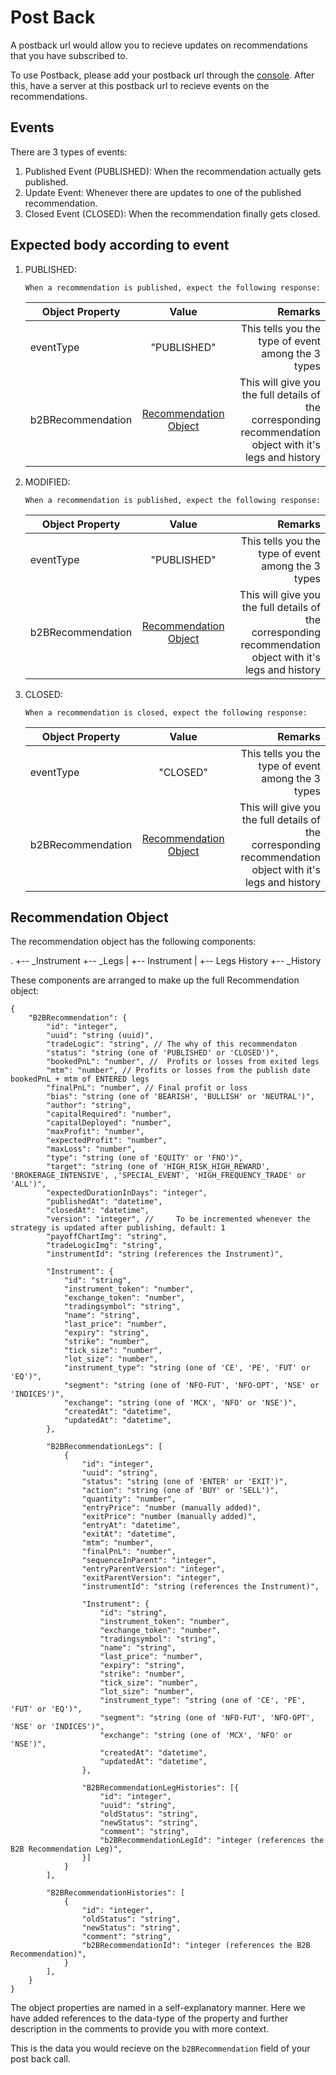 # Post Back

A postback url would allow you to recieve updates on recommendations that you have subscribed to.

To use Postback, please add your postback url through the [console](https://api.core.hedged.online/b2b/account). After this, have a server at this postback url to recieve events on the recommendations.

## Events

There are 3 types of events:

1. Published Event (PUBLISHED): 
    When the recommendation actually gets published.
2. Update Event: 
    Whenever there are updates to one of the published recommendation.
3. Closed Event (CLOSED): 
    When the recommendation finally gets closed.

## Expected body according to event

1.  PUBLISHED:

        When a recommendation is published, expect the following response:

    | Object Property    |      Value   | Remarks    |
    |--------------------|:------------:|-----------:|
    | eventType          |  "PUBLISHED" | This tells you the type of event among the 3 types |
    | b2BRecommendation  |  [Recommendation Object](#recommendation-object)  | This will give you the full details of the corresponding recommendation object with it's legs and history |

2.  MODIFIED:

        When a recommendation is published, expect the following response:

    | Object Property    |      Value   | Remarks    |
    |--------------------|:------------:|-----------:|
    | eventType          |  "PUBLISHED" | This tells you the type of event among the 3 types |
    | b2BRecommendation  |  [Recommendation Object](#recommendation-object)  | This will give you the full details of the corresponding recommendation object with it's legs and history |

3.  CLOSED:

        When a recommendation is closed, expect the following response:

    | Object Property    |      Value   | Remarks    |
    |--------------------|:------------:|-----------:|
    | eventType          |  "CLOSED" | This tells you the type of event among the 3 types |
    | b2BRecommendation  |  [Recommendation Object](#recommendation-object)  | This will give you the full details of the corresponding recommendation object with it's legs and history |

## Recommendation Object
The recommendation object has the following components:

.
+-- _Instrument
+-- _Legs
|   +-- Instrument
|   +-- Legs History
+-- _History


These components are arranged to make up the full Recommendation object:
```jsonc
{
    "B2BRecommendation": {
        "id": "integer",
        "uuid": "string (uuid)",
        "tradeLogic": "string", // The why of this recommendaton
        "status": "string (one of 'PUBLISHED' or 'CLOSED')",
        "bookedPnL": "number", //  Profits or losses from exited legs
        "mtm": "number", // Profits or losses from the publish date bookedPnL + mtm of ENTERED legs
        "finalPnL": "number", // Final profit or loss
        "bias": "string (one of 'BEARISH', 'BULLISH' or 'NEUTRAL')",
        "author": "string",
        "capitalRequired": "number",
        "capitalDeployed": "number",
        "maxProfit": "number",
        "expectedProfit": "number",
        "maxLoss": "number",
        "type": "string (one of 'EQUITY' or 'FNO')",
        "target": "string (one of 'HIGH_RISK_HIGH_REWARD', 'BROKERAGE_INTENSIVE', ,'SPECIAL_EVENT', 'HIGH_FREQUENCY_TRADE' or 'ALL')",
        "expectedDurationInDays": "integer",
        "publishedAt": "datetime",
        "closedAt": "datetime",
        "version": "integer", //     To be incremented whenever the strategy is updated after publishing, default: 1
        "payoffChartImg": "string",
        "tradeLogicImg": "string",
        "instrumentId": "string (references the Instrument)",

        "Instrument": {
            "id": "string",
            "instrument_token": "number",
            "exchange_token": "number",
            "tradingsymbol": "string",
            "name": "string",
            "last_price": "number",
            "expiry": "string",
            "strike": "number",
            "tick_size": "number",
            "lot_size": "number",
            "instrument_type": "string (one of 'CE', 'PE', 'FUT' or 'EQ')",
            "segment": "string (one of 'NFO-FUT', 'NFO-OPT', 'NSE' or 'INDICES')",
            "exchange": "string (one of 'MCX', 'NFO' or 'NSE')",
            "createdAt": "datetime",
            "updatedAt": "datetime",
        },
        
        "B2BRecommendationLegs": [
            {
                "id": "integer",
                "uuid": "string",
                "status": "string (one of 'ENTER' or 'EXIT')",
                "action": "string (one of 'BUY' or 'SELL')",
                "quantity": "number",
                "entryPrice": "number (manually added)",
                "exitPrice": "number (manually added)",
                "entryAt": "datetime",
                "exitAt": "datetime",
                "mtm": "number",
                "finalPnL": "number",
                "sequenceInParent": "integer",
                "entryParentVersion": "integer",
                "exitParentVersion": "integer",
                "instrumentId": "string (references the Instrument)",
                
                "Instrument": {
                    "id": "string",
                    "instrument_token": "number",
                    "exchange_token": "number",
                    "tradingsymbol": "string",
                    "name": "string",
                    "last_price": "number",
                    "expiry": "string",
                    "strike": "number",
                    "tick_size": "number",
                    "lot_size": "number",
                    "instrument_type": "string (one of 'CE', 'PE', 'FUT' or 'EQ')",
                    "segment": "string (one of 'NFO-FUT', 'NFO-OPT', 'NSE' or 'INDICES')",
                    "exchange": "string (one of 'MCX', 'NFO' or 'NSE')",
                    "createdAt": "datetime",
                    "updatedAt": "datetime",
                },
      
                "B2BRecommendationLegHistories": [{
                    "id": "integer",
                    "uuid": "string",
                    "oldStatus": "string",
                    "newStatus": "string",
                    "comment": "string",
                    "b2BRecommendationLegId": "integer (references the B2B Recommendation Leg)",
                }]
            }
        ],

        "B2BRecommendationHistories": [
            {
                "id": "integer",
                "oldStatus": "string",
                "newStatus": "string",
                "comment": "string",
                "b2BRecommendationId": "integer (references the B2B Recommendation)",
            }
        ],
    }
}
```

The object properties are named in a self-explanatory manner. Here we have added references to the data-type of the property and further description in the comments to provide you with more context.

This is the data you would recieve on the `b2BRecommendation` field of your post back call.
